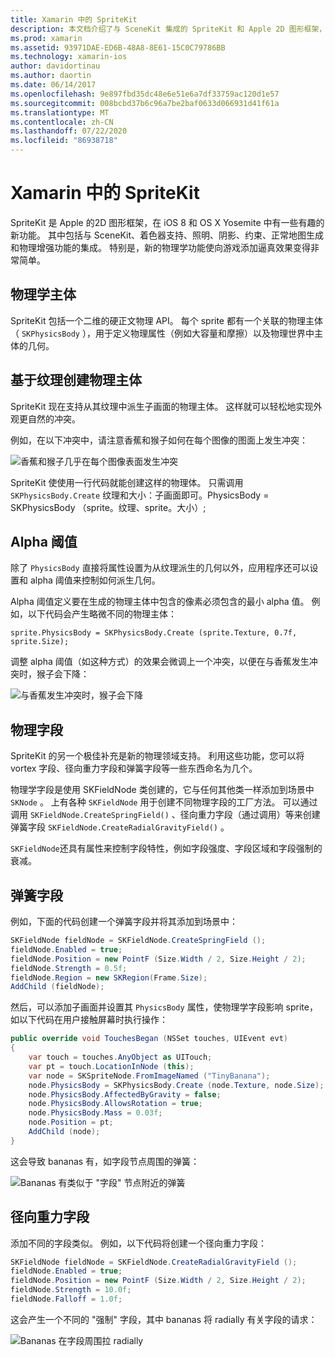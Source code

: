 ```yaml
---
title: Xamarin 中的 SpriteKit
description: 本文档介绍了与 SceneKit 集成的 SpriteKit 和 Apple 2D 图形框架，其中包含了物理学和动画，其中包括对照明和着色等的支持。 SpriteKit 可用于创建2D 游戏。
ms.prod: xamarin
ms.assetid: 93971DAE-ED6B-48A8-8E61-15C0C79786BB
ms.technology: xamarin-ios
author: davidortinau
ms.author: daortin
ms.date: 06/14/2017
ms.openlocfilehash: 9e897fbd35dc48e6e51e6a7df33759ac120d1e57
ms.sourcegitcommit: 008bcbd37b6c96a7be2baf0633d066931d41f61a
ms.translationtype: MT
ms.contentlocale: zh-CN
ms.lasthandoff: 07/22/2020
ms.locfileid: "86938718"
---
```

# <a name="spritekit-in-xamarinios"></a>Xamarin 中的 SpriteKit

SpriteKit 是 Apple 的2D 图形框架，在 iOS 8 和 OS X Yosemite 中有一些有趣的新功能。 其中包括与 SceneKit、着色器支持、照明、阴影、约束、正常地图生成和物理增强功能的集成。 特别是，新的物理学功能使向游戏添加逼真效果变得非常简单。

## <a name="physics-bodies"></a>物理学主体

SpriteKit 包括一个二维的硬正文物理 API。 每个 sprite 都有一个关联的物理主体（ `SKPhysicsBody` ），用于定义物理属性（例如大容量和摩擦）以及物理世界中主体的几何。

## <a name="creating-a-physics-body-from-a-texture"></a>基于纹理创建物理主体
SpriteKit 现在支持从其纹理中派生子画面的物理主体。 这样就可以轻松地实现外观更自然的冲突。

例如，在以下冲突中，请注意香蕉和猴子如何在每个图像的图面上发生冲突：

![香蕉和猴子几乎在每个图像表面发生冲突](spritekit-images/image13.png)

SpriteKit 使使用一行代码就能创建这样的物理体。 只需调用 `SKPhysicsBody.Create` 纹理和大小：子画面即可。PhysicsBody = SKPhysicsBody （sprite。纹理、sprite。大小）;

## <a name="alpha-threshold"></a>Alpha 阈值

除了 `PhysicsBody` 直接将属性设置为从纹理派生的几何以外，应用程序还可以设置和 alpha 阈值来控制如何派生几何。 

Alpha 阈值定义要在生成的物理主体中包含的像素必须包含的最小 alpha 值。 例如，以下代码会产生略微不同的物理主体：

```chsarp
sprite.PhysicsBody = SKPhysicsBody.Create (sprite.Texture, 0.7f, sprite.Size);
```

调整 alpha 阈值（如这种方式）的效果会微调上一个冲突，以便在与香蕉发生冲突时，猴子会下降：

![与香蕉发生冲突时，猴子会下降](spritekit-images/image14.png)

## <a name="physics-fields"></a>物理字段

SpriteKit 的另一个极佳补充是新的物理领域支持。 利用这些功能，您可以将 vortex 字段、径向重力字段和弹簧字段等一些东西命名为几个。

物理学字段是使用 SKFieldNode 类创建的，它与任何其他类一样添加到场景中 `SKNode` 。 上有各种 `SKFieldNode` 用于创建不同物理字段的工厂方法。 可以通过调用 `SKFieldNode.CreateSpringField()` 、径向重力字段（通过调用）等来创建弹簧字段 `SKFieldNode.CreateRadialGravityField()` 。

`SKFieldNode`还具有属性来控制字段特性，例如字段强度、字段区域和字段强制的衰减。

## <a name="spring-field"></a>弹簧字段

例如，下面的代码创建一个弹簧字段并将其添加到场景中：

```csharp
SKFieldNode fieldNode = SKFieldNode.CreateSpringField ();
fieldNode.Enabled = true;
fieldNode.Position = new PointF (Size.Width / 2, Size.Height / 2);
fieldNode.Strength = 0.5f;
fieldNode.Region = new SKRegion(Frame.Size);
AddChild (fieldNode);
```

然后，可以添加子画面并设置其 `PhysicsBody` 属性，使物理学字段影响 sprite，如以下代码在用户接触屏幕时执行操作：

```csharp
public override void TouchesBegan (NSSet touches, UIEvent evt)
{
    var touch = touches.AnyObject as UITouch;
    var pt = touch.LocationInNode (this);
    var node = SKSpriteNode.FromImageNamed ("TinyBanana");
    node.PhysicsBody = SKPhysicsBody.Create (node.Texture, node.Size);
    node.PhysicsBody.AffectedByGravity = false;
    node.PhysicsBody.AllowsRotation = true;
    node.PhysicsBody.Mass = 0.03f;
    node.Position = pt;
    AddChild (node);
}
```

这会导致 bananas 有，如字段节点周围的弹簧：

![Bananas 有类似于 "字段" 节点附近的弹簧](spritekit-images/image15.png)

## <a name="radial-gravity-field"></a>径向重力字段

添加不同的字段类似。 例如，以下代码将创建一个径向重力字段：

```csharp
SKFieldNode fieldNode = SKFieldNode.CreateRadialGravityField ();
fieldNode.Enabled = true;
fieldNode.Position = new PointF (Size.Width / 2, Size.Height / 2);
fieldNode.Strength = 10.0f;
fieldNode.Falloff = 1.0f;
```

这会产生一个不同的 "强制" 字段，其中 bananas 将 radially 有关字段的请求：

![Bananas 在字段周围拉 radially](spritekit-images/image16.png)

